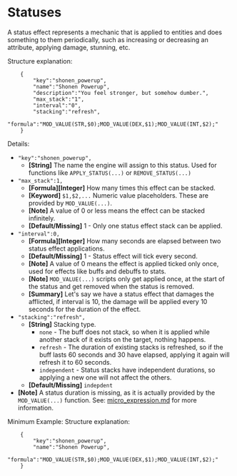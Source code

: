 # Statuses
A status effect represents a mechanic that is applied to entities and does something to them periodically, such as increasing or decreasing an attribute, applying damage, stunning, etc.

Structure explanation:
```
    {   
        "key":"shonen_powerup",
        "name":"Shonen Powerup",
        "description":"You feel stronger, but somehow dumber.",
        "max_stack":"1",
        "interval":"0",
        "stacking":"refresh",
        "formula":"MOD_VALUE(STR,$0);MOD_VALUE(DEX,$1);MOD_VALUE(INT,$2);"
    }
```

Details:
* `"key":"shonen_powerup",` 
	* __[String]__ The name the engine will assign to this status. Used for functions like `APPLY_STATUS(...)` or `REMOVE_STATUS(...)`
* `"max_stack":1,` 
	* __[Formula][Integer]__ How many times this effect can be stacked. 
	* __[Keyword]__ `$1,$2,...` Numeric value placeholders. These are provided by `MOD_VALUE(...)`.
    * __[Note]__ A value of 0 or less means the effect can be stacked infinitely.
    * __[Default/Missing]__  1 - Only one status effect stack can be applied.
* `"interval":0,` 
	* __[Formula][Integer]__ How many seconds are elapsed between two status effect applications.
    * __[Default/Missing]__  1 - Status effect will tick every second.
    * __[Note]__ A value of 0 means the effect is applied ticked only once, used for effects like buffs and debuffs to stats.
    *  __[Note]__ `MOD_VALUE(...)` scripts only get applied once, at the start of the status and get removed when the status is removed. 
    *  __[Summary]__ Let's say we have a status effect that damages the afflicted, if interval is 10, the damage will be applied every 10 seconds for the duration of the effect.
* `"stacking":"refresh",`
	* __[String]__ Stacking type.
    	* `none` - The buff does not stack, so when it is applied while another stack of it exists on the target, nothing happens.
   		* `refresh` - The duration of existing stacks is refreshed, so if the buff lasts 60 seconds and 30 have elapsed, applying it again will refresh it to 60 seconds.
    	* `independent` - Status stacks have independent durations, so applying a new one will not affect the others.
    * __[Default/Missing]__ `indepdent`
* __[Note]__ A status duration is missing, as it is actually provided by the `MOD_VALUE(...)` function. See: [micro_expression.md](micro_expression.md) for more information.

Minimum Example:
Structure explanation:
```
    {   
        "key":"shonen_powerup",
        "name":"Shonen Powerup",
        "formula":"MOD_VALUE(STR,$0);MOD_VALUE(DEX,$1);MOD_VALUE(INT,$2);"
    }
```